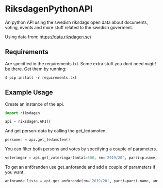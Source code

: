 # RiksdagenPythonAPI
An python API using the swedish riksdags open data about documents, voting, events and more stuff related to the swedish goverment.

Using data from: 
https://data.riksdagen.se/

## Requirements
Are specified in the requirements.txt. Some extra stuff you dont need *might* be there. 
Get them by running:
```console
$ pip install -r requirements.txt
```

## Example Usage

Create an instance of the api.
```python
import riksdagen

api = riksdagen.API()
```

And get person-data by calling the get_ledamoten.
```python
personer = api.get_ledamoten()
```

You can filter both persons and votes by specifying a couple of parameters. 
```python
voteringar = api.get_voteringar(antal=500, rm='2019/20', parti=p.name, gruppering='namn')
```

To get an anföranden use get_anforande and add a couple of parameters if you want.  
```python
anforande_lista = api.get_anforande(rm='2019/20', parti=parti.name, anftyp='Nej')
```